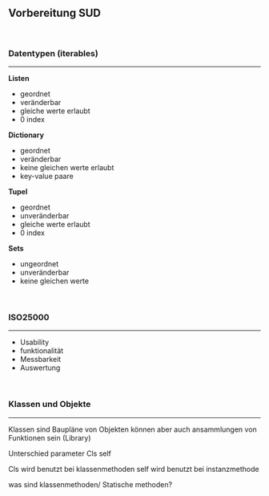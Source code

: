 ## Vorbereitung SUD 
<br>

### Datentypen (iterables)

-----

**Listen**
- geordnet
- veränderbar
- gleiche werte erlaubt
- 0 index

**Dictionary**
- geordnet 
- veränderbar 
- keine gleichen werte erlaubt
- key-value paare   

**Tupel**
- geordnet
- unveränderbar 
- gleiche werte erlaubt
- 0 index

**Sets**
- ungeordnet
- unveränderbar
- keine gleichen werte

<br>

### ISO25000

----

- Usability
- funktionalität
- Messbarkeit 
- Auswertung

<br>

### Klassen und Objekte 

----

Klassen sind Baupläne von Objekten
können aber auch ansammlungen von Funktionen sein (Library)


Unterschied parameter Cls self 

Cls wird benutzt bei klassenmethoden
self wird benutzt bei instanzmethode

was sind klassenmethoden/ Statische methoden?